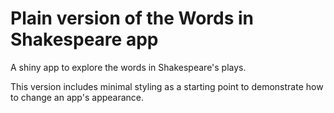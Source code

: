 # Plain version of the Words in Shakespeare app
A shiny app to explore the words in Shakespeare's plays. 

This version includes minimal styling as a starting point to demonstrate how to change an app's appearance. 
